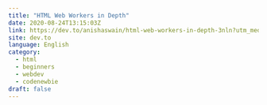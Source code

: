 ```yaml
---
title: "HTML Web Workers in Depth"
date: 2020-08-24T13:15:03Z
link: https://dev.to/anishaswain/html-web-workers-in-depth-3nln?utm_medium=RSS&utm_source=news.12bit.vn
site: dev.to
language: English
category:
  - html
  - beginners
  - webdev
  - codenewbie
draft: false
---
```

